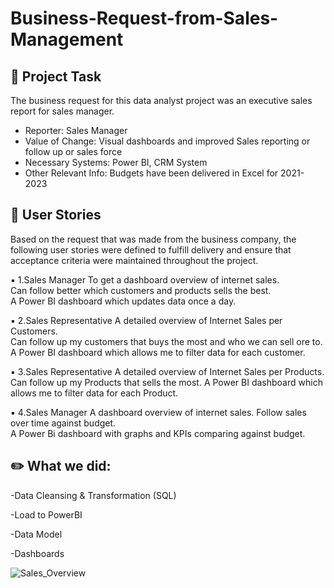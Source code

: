 # Business-Request-from-Sales-Management

## 📝 Project Task

The business request for this data analyst project was an executive sales report for sales manager.

- Reporter: Sales Manager
- Value of Change: Visual dashboards and improved Sales reporting or follow up or sales force
- Necessary Systems: Power BI, CRM System
- Other Relevant Info: Budgets have been delivered in Excel for 2021-2023

## 🌟 **User Stories**

Based on the request that was made from the business company, the following user stories were defined to fulfill delivery and ensure that acceptance criteria were maintained throughout the project.

▪ 1.Sales Manager	To get a dashboard overview of internet sales.	
Can follow better which customers and products sells the best.	
A Power BI dashboard which updates data once a day.

▪ 2.Sales Representative	A detailed overview of Internet Sales per Customers.	
Can follow up my customers that buys the most and who we can sell ore to.	
A Power BI dashboard which allows me to filter data for each customer.

▪ 3.Sales Representative	A detailed overview of Internet Sales per Products.	
Can follow up my Products that sells the most.
A Power BI dashboard which allows me to filter data for each Product.

▪ 4.Sales Manager	A dashboard overview of internet sales.	
Follow sales over time against budget.	
A Power Bi dashboard with graphs and KPIs comparing against budget.

## ✏️ What we did:

-Data Cleansing & Transformation (SQL)

-Load to PowerBI

-Data Model

-Dashboards

![Sales_Overview](https://user-images.githubusercontent.com/122797480/229293863-bc0a892e-cd06-4d00-ba34-98970c50c9af.jpg)
